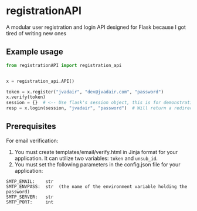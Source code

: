 # registrationAPI
A modular user registration and login API designed for Flask because I got tired of writing new ones

## Example usage
```python
from registrationAPI import registration_api


x = registration_api.API()

token = x.register("jvadair", "dev@jvadair.com", "password")
x.verify(token)
session = {}  # <-- Use flask's session object, this is for demonstration
resp = x.login(session, "jvadair", "password")  # Will return a redirect or error message
```

## Prerequisites
For email verification:
1. You must create templates/email/verify.html in Jinja format for your application. It can utilize two variables: `token` and `unsub_id`.
2. You must set the following parameters in the config.json file for your application:
```
SMTP_EMAIL:    str
SMTP_ENVPASS:  str  (the name of the environment variable holding the password)
SMTP_SERVER:   str
SMTP_PORT:     int
```
